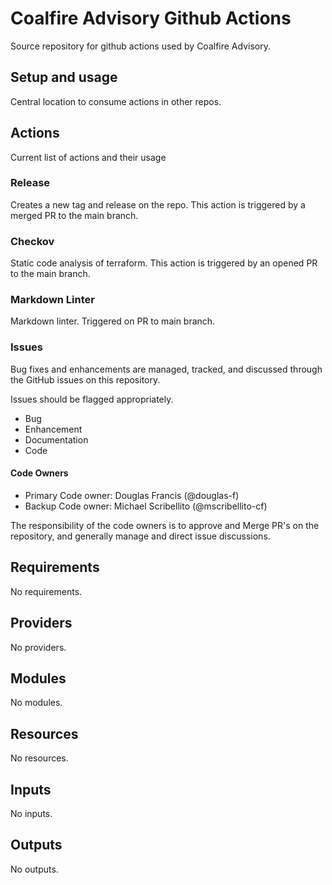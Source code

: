 # Coalfire Advisory Github Actions

Source repository for github actions used by Coalfire Advisory.

## Setup and usage

Central location to consume actions in other repos.

## Actions

Current list of actions and their usage

### Release

Creates a new tag and release on the repo.  This action is triggered by a merged PR to the main branch.

### Checkov

Static code analysis of terraform. This action is triggered by an opened PR to the main branch.

### Markdown Linter

Markdown linter. Triggered on PR to main branch.

### **Issues**

Bug fixes and enhancements are managed, tracked, and discussed through the GitHub issues on this repository.

Issues should be flagged appropriately.

- Bug
- Enhancement
- Documentation
- Code

#### Code Owners

- Primary Code owner: Douglas Francis (@douglas-f)
- Backup Code owner: Michael Scribellito (@mscribellito-cf)

The responsibility of the code owners is to approve and Merge PR's on the repository, and generally manage and direct issue discussions.
<!-- BEGIN_TF_DOCS -->
## Requirements

No requirements.

## Providers

No providers.

## Modules

No modules.

## Resources

No resources.

## Inputs

No inputs.

## Outputs

No outputs.
<!-- END_TF_DOCS -->